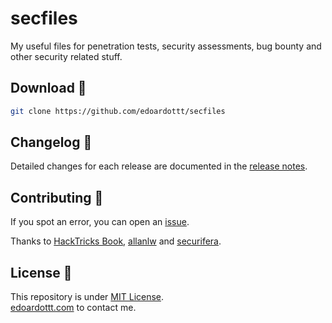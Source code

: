 # secfiles

My useful files for penetration tests, security assessments, bug bounty and other security related stuff.

Download 📡
----------

```bash
git clone https://github.com/edoardottt/secfiles
```

Changelog 📌
-------

Detailed changes for each release are documented in the [release notes](https://github.com/edoardottt/secfiles/releases).

Contributing 🤝
------

If you spot an error, you can open an [issue](https://github.com/edoardottt/secfiles/issues).

Thanks to [HackTricks Book](https://book.hacktricks.xyz/welcome/readme), [allanlw](https://github.com/allanlw/svg-cheatsheet) and [securifera](https://gist.github.com/securifera/e7eed730cbe1ce43d0c29d7cd2d582f4).

License 📝
-------

This repository is under [MIT License](https://github.com/edoardottt/secfiles/blob/main/LICENSE).  
[edoardottt.com](https://edoardottt.com/) to contact me.
